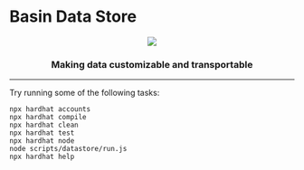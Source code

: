 # Basin Data Store

<p align="center">
  <img  src="https://user-images.githubusercontent.com/33267791/151896755-8b2e3c78-b8ae-48d7-9610-4b89a96e72c3.png" />
</p>
<h3 align="center">Making data customizable and transportable</h3>

---

Try running some of the following tasks:

```shell
npx hardhat accounts
npx hardhat compile
npx hardhat clean
npx hardhat test
npx hardhat node
node scripts/datastore/run.js
npx hardhat help
```

